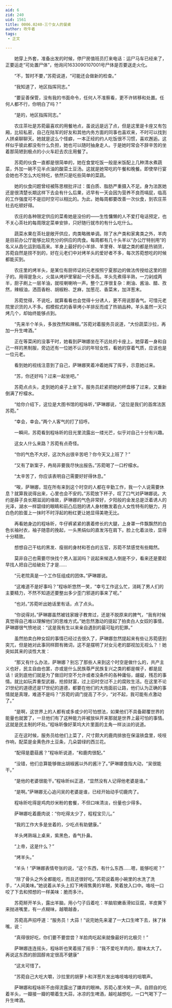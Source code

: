 ```yaml
---
aid: 6
zid: 240
uid: 1561
title: 0006.0240-三个女人的餐桌
author: 吹牛者
tags: 
 - 正文

---
```




　　她穿上外套，准备出发的时候，停尸房值班员打来电话：运尸马车已经来了，正要运走“可处置尸体”，他询问1633090107001号尸体是否要送走火化。

　　“不，暂时不要，”苏菀说道，“可能还会做新的检查。”

　　“我知道了，地区指挥同志。”

　　“要妥善保管，没有我的书面命令，任何人不准察看，更不许转移和处置。任何人都不行，你明白了吗？”

　　“是的，地区指挥同志。”

　　农庄茶社是苏菀最喜欢的用餐地点，虽说远是远了点，但是这里是卡座又有包厢，比较私密，自己在陆军的好友和其他内务方面的同事也喜欢来，不时可以找到人拼桌聊聊天。她就是这么个怪癖，一本正经的约人吃饭很不习惯，喜欢邂逅。这样似乎彼此都没有什么负担，她也可以随时抽身走人。于是她时常会不辞辛苦的坐着那简陋到极点的小火车赶去农庄用餐了。

　　苏菀的伙食一直都是很简单的，她在食堂吃饭一般是米饭配上几种清水煮蔬菜，外加一碗不见半点油的酸菜土豆汤。这就是她常吃的午餐和晚餐。即使举行宴会她也不怎么大吃特吃，依然只是吃些简单的菜蔬。

　　她的伙食问题曾经被陈思根批评过：蛋白质、脂肪严重摄入不足。身为法医她还是很清楚长期这样下去会有什么后果，迟早有一天会因为营养不良而嗝屁，临高的工作强度可不是旧时空可以相比的。为此，她每周都要改善一次伙食，到农庄茶社去吃顿好得。

　　农庄的各种限定供应的菜肴她是没份的——生性慵懒的人不爱打电话预定，也不关心茶社的每周限定菜单安排，只好随行就市的有什么吃什么。

　　蔬菜水果在茶社是敞开供应，肉类略微单调。除了水产类和家禽类之外，羊肉是目前办公厅能够比较充分的供应的肉食。每周都有几十头羊以“办公厅特别用”的名义从昌化运到临高来。羊身上最好的小羊排、羊里脊、羊腿之类的都是热销货，苏菀自然是捞不到的，好在元老们中对烤羊头的爱好者不多，每次苏菀想吃的时候都能买到。

　　农庄里的烤羊头，是某位有厨师证的元老按照宁夏那边的做法传授给这里的厨子的。用得是急火，火苗从烤炉里窜起一尺多高。羊头先煮得半熟，一刀剁成两半，厨子刷上一层羊油，就吱喇喇响一声。整个工序很复杂：刷油、酱油、醋、孜然，辣椒油，洒茴香粉、胡椒粉、芝麻，加葱花、香菜末，加洋葱末。

　　苏菀觉得，不说吃，就算看看也会觉得十分诱人，更不用说那香气。可惜元老院里识货的人不多。假模假式的香草烤小羊排反而成了热销品种。羊头虽然一天只烤几个，却始终能够点到。

　　“先来半个羊头，多放孜然和辣椒。”苏菀对着服务员说道，“大份蔬菜沙拉，再加一升生啤酒。”

　　正在等菜闲的没事干时，她看到萨琳娜坐在不远处的卡座上。她穿着一身和自己一样的黑制服，旁边还有一位她不认识的年轻女性，看她的穿着气质，应该也是一位元老。

　　看到她的视线注意到了自己，萨琳娜笑着冲着她挥了挥手，示意她过来。

　　“苏，你还好吗？过来一起坐吧。”

　　苏菀点点头，走到她的桌子上坐下。服务员赶紧把她的杯盘移了过来，又重新倒满了柠檬水。

　　“给你介绍下，这位是大图书馆的程咏昕，”萨琳娜说，“这位是我们的首席法医苏菀。”

　　“幸会，幸会。”两个人客气的打了招呼。

　　一瞬间，苏菀看到程咏昕的目光里流露出一缕光芒，似乎对自己十分有兴趣。

　　这女人什么来路？苏菀有点奇怪。

　　“你的气色不大好，这次外出很辛苦吧？你今天又上班了？”

　　“又有了新案子，冉局非要我尽快出报告。”苏菀喝了一口柠檬水。

　　“太辛苦了，你应该表明自己需要好好得休息。”

　　“唉，萨琳娜，现在所有来到这个时空的人都在辛勤工作，我一个人说需要休息？就算我说得出来，心里也会不安的。”苏菀放下杯子，叹了口气对萨琳娜说。大约是薛子良长期滋润的缘故，萨琳娜的气色非常好，夕阳般的金发总是泛着诱人的光泽，湖水一样碧绿的眼睛和前凸后翘的诱人身材散发着白人女性特有的魅力，月白色的脸蛋上一抹时不时浮起的粉红更让她显得美艳无比。

　　再看她身边的程咏昕，牛仔裤紧紧的裹着修长的大腿，上身罩一件飘飘然的白色长袖衬衣，袖子随意的挽起，一头黑绢似的直发泻在肩下。脸上化着淡妆，显得十分精致。

　　想想自己干枯的黑发、瘦弱的身材和苍白的五官，苏菀不禁感觉有些黯然。

　　莫非自己也需要尽快找个男人滋润吗？说起来候选人倒是不少，看来还是要趁早找人把自己给破处了才是……

　　“元老院真是一个工作狂组成的团体。”萨琳娜说。

　　“这难道不是好事吗？”程咏昕悠然一笑，“幸亏工作这么忙，消耗了男人们的主要精力，不然不知道还要整出多少歪门邪道的事来了呢。”

　　“也对。”苏菀听出她话里有话，点了点头。

　　“你说得对。”萨琳娜虽然被钱家嫂子教育过，还是不脱原来的脾气，“我有时候真觉得自己难以理解他们的思维方式。”她忽然激动的提起了拍卖白人女奴的事情，萨琳娜很气愤地说：“这是我有生以来亲自遇到的最可耻的犯罪。”

　　虽然拍卖白种女奴的事情已经过去很久了，萨琳娜忽然提起来有些让苏菀感到突兀，但是她对此事同样颇有微词，这不是摆明了对女元老的鄙视加无视么？！她突如其来的谈性大发：

　　“那又有什么办法，萨琳娜？别忘了那些人来到这个时空是做什么的，共产主义也好，民主自由也罢，亦或是什么民族尊严民族复兴之类的都是幌子，都是屁话！说到底他们就是为了做旧时空不允许或者没条件的各种庸俗，龌龊，残忍的事情。就比如玩弄重型武器，抢掠财富，过上旧时空过不上的腐败生活。在这里不论21世纪的道德还是17世纪的道德，都要在他们的大炮面前让路，他们认为正确的事情就是真理，难道不是吗？”苏菀的调门提高了不少，“对不起，我可能有点激动了。”

　　“是啊，这世界上的人都有或多或少的可怕想法，如果他们不具备颠覆世界的能量也就罢了，一旦他们有了这种能力并被放纵开来那就是世界上最可怕的事情。这就是民主制的坏处。”程咏昕像好莱坞大片里面的主角一样淡淡的说道。

　　正在这时候，服务员给他们上菜了，尺寸颇大的鹿肉排放在保温铁盘里，吱吱作响，配菜是金黄色炸土豆条，几朵碧绿的西兰花。

　　“配得是蘑菇酱？”程咏昕说道，“和鹿肉很配。”

　　“没错，他们总算能够做出胡椒酱以外的酱汁了。”萨琳娜食指大动，“吴很能干。”

　　“是他的老婆很能干。”程咏昕纠正道，“显然没有人记得他老婆是谁。”

　　“是啊。”萨琳娜无心追问吴的老婆是谁，已经开始动手切鹿肉了。

　　程咏昕吃得是鸡肉炒米粉的套餐，不但口味清淡，份量也少得多。

　　萨琳娜吃着鹿肉说：“你吃得太少了，程程宝贝儿。”

　　“我的工作大多是坐着的，少吃点有助健康。”

　　羊头烤熟端上桌来，紫黑色，香气扑鼻。

　　“上帝，这是什么？”

　　“烤羊头。”

　　“羊头！”萨琳娜表情夸张的说，“这个东西，有什么东西……嗯，能够吃呢？”

　　“除了骨头之外全都能吃，而且还很好吃。”苏菀说着用小碗里的水洗了洗手，“人间美味。”她说着从羊头上扣下烤得焦黄的羊眼，笑着放入口中。咯吱一口咬了下去和预想的一样美味：脆而多汁。

　　苏菀掰开羊头，露出羊脑，用小勺子舀着吃：羊脑软嫩香滑如豆腐，羊皮撕下来抛进嘴里，有一点糊味，越嚼越香，

　　苏菀高声招呼道：“服务员！大蒜！”说完她先来灌了一大口生啤下去，抹了抹嘴，说：

　　“真得很好吃，你们要不要尝尝？羊脸肉吃起来就像最好的北极贝！”

　　萨琳娜连连摇头，程咏昕也笑着摇了摇手：“我不爱吃羊肉的，膻味太大了。再说这东西的胆固醇肯定很高不健康”

　　“这太可惜了。

　　”苏菀自己大吃大嚼，沙拉里的胡萝卜和洋葱片发出咯吱咯吱的咀嚼声。

　　萨琳娜和程咏昕不由得流露出了嫌弃的眼神。苏菀心里冷笑一声。自顾自的吃着羊头，一瓣接一瓣的嚼着生大蒜，冰凉的生啤酒，越吃越想吃，一口气喝下了一升生啤酒。


